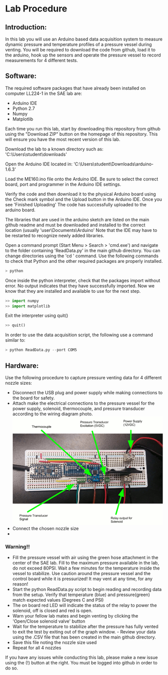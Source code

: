 # Lab Procedure

## Introduction:

In this lab you will use an Arduino based data acquisition system to measure dynamic pressure and temperature profiles of a pressure vessel during venting. You will be required to download the code from github, load it to the arduino, hook up the sensors and operate the pressure vessel to record measurements for 4 different tests. 

## Software: 

The required software packages that have already been installed on computer LL224-1 in the SAE lab are: 
- Arduino IDE
- Python 2.7
- Numpy
- Matplotlib

Each time you run this lab, start by downloading this repository from github using the "Download ZIP" button on the homepage of this repository. This will ensure you have the most recent version of this lab. 

Download the lab to a known directory such as: 'C:\Users\student\downloads' 

Open the Arduino IDE located in: 'C:\Users\student\Downloads\arduino-1.6.3'

Load the ME160.ino file onto the Arduino IDE. Be sure to select the correct board, port and programmer in the Arduino IDE settings. 

Verify the code and then download it to the physical Arduino board using the Check mark symbol and the Upload button in the Arduino IDE. Once you see 'Finished Uploading' The code has successfully uploaded to the arduino board. 

The libraries that are used in the arduino sketch are listed on the main github readme and must be downloaded and installed to the correct location (usually 'user\Documents\Arduino' Note that the IDE may have to be restarted to recognize newly added libraries. 

Open a command prompt (Start Menu > Search > 'cmd.exe') and navigate to the folder containing 'ReadData.py' in the main github directory. You can change directories using the 'cd ' command. Use the following commands to check that Python and the other required packages are properly installed. 

```python 
> python
```
Once inside the python interpreter, check that the packages import without error. No output indicates that they have successfully imported. Now we know that they are installed and available to use for the next step. 

```python 
>> import numpy
>> import matplotlib
```
Exit the interpreter using quit()

```python 
>> quit()
```

In order to use the data acquisition script, the following use a command similar to: 

```python 
> python ReadData.py --port COM5
```

## Hardware:

Use the following procedure to capture pressure venting data for 4 different nozzle sizes: 

- Disconnect the USB plug and power supply while making connections to the board for safety. 
- Attach make the electrical connections to the pressure vessel for the power supply, solenoid, thermocouple, and pressure transducer according to the wiring diagram photo. 
![Diagram](https://github.com/dpetrillo740/ME160/blob/master/ME160%20Drawing.png?raw=true)
- Connect the chosen nozzle size
-
### Warning!!
- Fill the pressure vessel with air using the green hose attachment in the center of the SAE lab. Fill to the maximum pressure available in the lab, do not exceed 80PSI. Wait a few minutes for the temperature inside the vessel to stabilize. Use caution around the pressure vessel and the control board while it is pressurized! It may vent at any time, for any reason! 
- Start the python ReadData.py script to begin reading and recording data from the setup. Verify that temperature (blue) and pressure(green) match expected values (Degrees C and PSI)
- The on board red LED will indicate the status of the relay to power the solenoid, off is closed and red is open.
- Warn your fellow lab mates and begin venting by clicking the 'Open/Close solenoid valve' button 
- Wait for the temperature to stabilize after the pressure has fully vented to exit the test by exiting out of the graph window. - Review your data using the .CSV file that has been created in the main github directory.  
- Save this file noting the nozzle size used
- Repeat for all 4 nozzles

If you have any issues while conducting this lab, please make a new issue using the (!) button at the right. You must be logged into github in order to do so.
